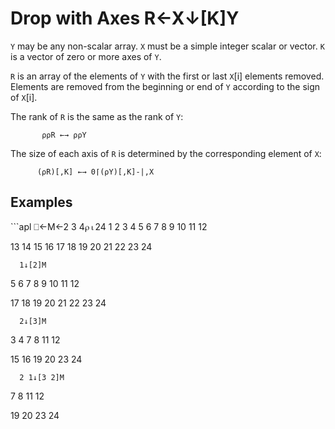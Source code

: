 <div style="display: none;">
  ↓
</div>






<h1 class="heading"><span class="name">Drop with Axes</span> <span class="command">R←X↓[K]Y</span></h1>



`Y` may be any non-scalar array.  `X` must be a simple integer scalar or vector.  `K` is a vector of zero or more axes of `Y`.


`R` is an array of the elements of `Y` with the first or last `X`[i] elements removed. Elements are removed from the beginning or end of `Y` according to the sign of `X`[i].


The rank of `R` is the same as the rank of `Y`:
```apl
       ⍴⍴R ←→ ⍴⍴Y
```


The size of each axis of `R` is determined by the corresponding element of `X`:
```apl
      (⍴R)[,K] ←→ 0⌈(⍴Y)[,K]-|,X
```


<h2 class="example">Examples</h2>
```apl
      ⎕←M←2 3 4⍴⍳24
 1  2  3  4
 5  6  7  8
 9 10 11 12
           
13 14 15 16
17 18 19 20
21 22 23 24
 
      1↓[2]M
 5  6  7  8
 9 10 11 12
           
17 18 19 20
21 22 23 24
 
      2↓[3]M
 3  4
 7  8
11 12
     
15 16
19 20
23 24
 
      2 1↓[3 2]M
 7  8
11 12
     
19 20
23 24
```


